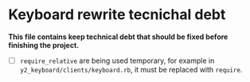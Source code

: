 **Keyboard rewrite tecnichal debt**
============================

**This file contains keep technical debt that should be fixed before finishing the project.**


- [ ] ```require_relative``` are being used temporary, for example in ```y2_keyboard/clients/keyboard.rb```, it must be replaced with ```require```.